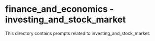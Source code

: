 # finance_and_economics - investing_and_stock_market

This directory contains prompts related to investing_and_stock_market.